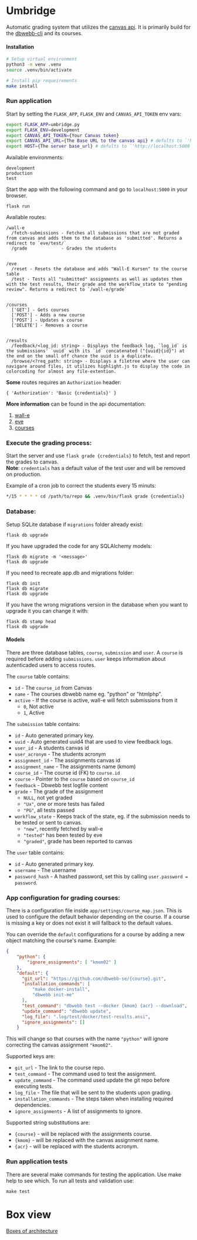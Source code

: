 Umbridge
================================

Automatic grading system that utilizes the [canvas api](https://canvas.instructure.com/doc/api/). It is primarily build for the [dbwebb-cli](https://github.com/dbwebb-se/dbwebb-cli) and its courses.



#### Installation

```bash
# Setup virtual environment
python3 -m venv .venv
source .venv/bin/activate

# Install pip requeirements
make install
```



### Run application

Start by setting the `FLASK_APP`, `FLASK_ENV` and `CANVAS_API_TOKEN` env vars:
```bash
export FLASK_APP=umbridge.py
export FLASK_ENV=development
export CANVAS_API_TOKEN={Your Canvas token}
export CANVAS_API_URL={The Base URL to the canvas api} # defults to `'https://bth.instructure.com'`.
export HOST={The server base_url} # defults to `'http://localhost:5000'`.
```

Available environments:
```
development
production
test
```

Start the app with the following command and go to `localhost:5000` in your browser.
```
flask run
```

Available routes:

```
/wall-e
  /fetch-submissions - Fetches all submissions that are not graded from canvas and adds them to the database as 'submitted'. Returns a redirect to `eve/test/`
  /grade             - Grades the students


/eve
  /reset - Resets the database and adds "Wall-E Kursen" to the course table
  /test - Tests all "submitted" assignments as well as updates them with the test results, their grade and the workflow_state to "pending review". Returns a redirect to `/wall-e/grade`


/courses 
  ['GET'] - Gets courses
  ['POST'] - Adds a new course
  ['POST'] - Updates a course
  ['DELETE'] - Removes a course


/results
  /feedback/<log_id: string> - Displays the feedback log, `log_id` is the submissions' `uuid` with its `id` concatenated ("{uuid}{id}") at the end on the small off chance the uuid is a duplicate.
  /browse/<?req_path: string> - Displays a filetree where the user can navigare around files, it utilizes highlight.js to display the code in colorcoding for almost any file-extention.
```

**Some** routes requires an `Authorization` header:
```
{ 'Authorization': 'Basic {credentials}' }
```

**More information** can be found in the api documentation:
1. [wall-e](/docs/api/wall-e.md)
2. [eve](/docs/api/eve.md)
3. [courses](/docs/api/courses.md)


### Execute the grading process:
Start the server and use `flask grade {credentials}` to fetch, test and report the grades to canvas.  
**Note**: `credentials` has a default value of the test user and will be removed on production.

Example of a cron job to correct the students every 15 minuts:
```bash
*/15 * * * * cd /path/to/repo && .venv/bin/flask grade {credentials}
```

### Database:
Setup SQLite database if `migrations` folder already exist:
```
flask db upgrade
```

If you have upgraded the code for any SQLAlchemy models:
```
flask db migrate -m '<message>'
flask db upgrade
```

If you need to recreate app.db and migrations folder:
```
flask db init
flask db migrate
flask db upgrade
```

If you have the wrong migrations version in the database when you want to upgrade it you can change it with:
```
flask db stamp head
flask db upgrade
```

#### Models
There are three database tables, `course`, `submission` and `user`. A `course` is required before adding `submissions`. `user` keeps information about autenticaded users to access routes.

The `course` table contains:
  * `id` - The `course_id` from Canvas
  * `name` - The courses dbwebb name eg. "python" or "htmlphp".
  * `active` - If the course is active, wall-e will fetch submissions from it
    - `0`, Not active
    - `1`, Active

The `submission` table contains:
  * `id` - Auto generated primary key.
  * `uuid` - Auto generated uuid4 that are used to view feedback logs.
  * `user_id` - A students canvas id
  * `user_acronym` - The students acronym
  * `assignment_id` - The assignments canvas id
  * `assignment_name` - The assignments name (kmom)
  * `course_id` - The course id (FK) to `course.id`
  * `course` - Pointer to the `course` based on `course_id`
  * `feedback` - Dbwebb test logfile content
  * `grade` - The grade of the assignment
     - `NULL`, not yet graded
     - `"Ux"`, one or more tests has failed
     - `"PG"`, all tests passed
  * `workflow_state` - Keeps track of the state, eg. if the submission needs to be tested or sent to canvas.
     - `"new"`, recently fetched by wall-e
     - `"tested"` has been tested by eve
     - `"graded"`, grade has been reported to canvas

The `user` table contains:
 * `id` - Auto generated primary key.
 * `username` - The username
 * `password_hash` - A hashed password, set this by calling `user.password = password`.



### App configuration for grading courses:
There is a configuration file inside `app/settings/course_map.json`. This is used to configure the default behavior depending on the course. If a course is missing a key or does not exist it will fallback to the default values.

You can override the `default` configurations for a course by adding a new object matching the course's name. Example:
```json
{
    "python": {
        "ignore_assignments": [ "kmom02" ]
    },
    "default": {
      "git_url": "https://github.com/dbwebb-se/{course}.git",
      "installation_commands": [
          "make docker-install",
          "dbwebb init-me"
      ],
      "test_command": "dbwebb test --docker {kmom} {acr} --download",
      "update_command": "dbwebb update",
      "log_file": ".log/test/docker/test-results.ansi",
      "ignore_assignments": []
    }
```

This will change so that courses with the name `"python"` will ignore correcting the canvas assignment `"kmom02"`.

Supported keys are:
 * `git_url` - The link to the course repo.
 * `test_command` - The command used to test the assignment.
 * `update_command` - The command used update the git repo before executing tests.
 * `log_file` - The file that will be sent to the students upon grading.
 * `installation_commands` - The steps taken when installing required dependencies.
 * `ignore_assignments` - A list of assignments to ignore.

Supported string substitutions are:
 * `{course}` - will be replaced with the assignments course.
 * `{kmom}` - will be replaced with the canvas assignment name.
 * `{acr}` - will be replaced with the students acronym.


### Run application tests

There are several make commands for testing the application. Use make help to see which. To run all tests and validation use:

```
make test
```

# Box view

[Boxes of architecture](https://lucid.app/lucidchart/invitations/accept/inv_dd2666ea-4863-460f-a482-79bedaa204d5?viewport_loc=-221%2C-767%2C3495%2C1687%2C0_0)
